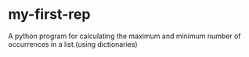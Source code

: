 # my-first-rep
A python program for calculating the maximum and minimum number of occurrences in a list.(using dictionaries)
